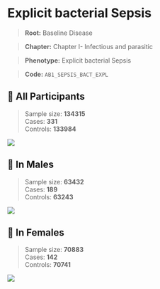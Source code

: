 # Explicit bacterial Sepsis

> **Root:** Baseline Disease  

> **Chapter:** Chapter I- Infectious and parasitic  

> **Phenotype:** Explicit bacterial Sepsis  

> **Code:** `AB1_SEPSIS_BACT_EXPL`

## 🧪 All Participants  
> Sample size: **134315**  
> Cases: **331**  
> Controls: **133984**
<img src="/Disease/Figures/ALL/Incidence/AB1_SEPSIS_BACT_EXPL.png"/>
<CsvTable src="/Disease/Data/ALL/Incidence/COX_AB1_SEPSIS_BACT_EXPL.csv" label="🔍 View full results" />

## 👨 In Males  
> Sample size: **63432**  
> Cases: **189**  
> Controls: **63243**
<img src="/Disease/Figures/Male/Incidence/AB1_SEPSIS_BACT_EXPL.png"/>
<CsvTable src="/Disease/Data/Male/Incidence/COX_AB1_SEPSIS_BACT_EXPL.csv" label="🔍 View full results" />

## 👩 In Females  
> Sample size: **70883**  
> Cases: **142**  
> Controls: **70741**
<img src="/Disease/Figures/Female/Incidence/AB1_SEPSIS_BACT_EXPL.png"/>
<CsvTable src="/Disease/Data/Female/Incidence/COX_AB1_SEPSIS_BACT_EXPL.csv" label="🔍 View full results" />
